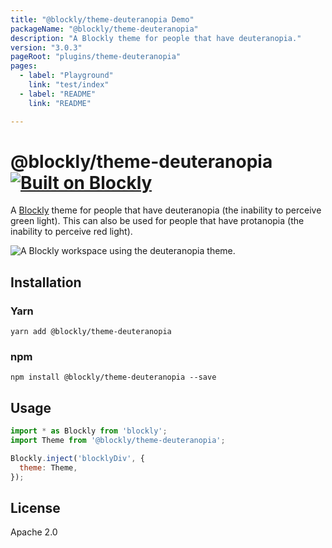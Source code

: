 ```yaml
---
title: "@blockly/theme-deuteranopia Demo"
packageName: "@blockly/theme-deuteranopia"
description: "A Blockly theme for people that have deuteranopia."
version: "3.0.3"
pageRoot: "plugins/theme-deuteranopia"
pages:
  - label: "Playground"
    link: "test/index"
  - label: "README"
    link: "README"

---
```

# @blockly/theme-deuteranopia [![Built on Blockly](https://tinyurl.com/built-on-blockly)](https://github.com/google/blockly)

A [Blockly](https://www.npmjs.com/package/blockly) theme for people that have
deuteranopia (the inability to perceive green light). This can also be used for
people that have protanopia (the inability to perceive red light).

![A Blockly workspace using the deuteranopia theme.](https://github.com/google/blockly-samples/raw/master/plugins/theme-deuteranopia/readme-media/DeuteranopiaTheme.png)

## Installation

### Yarn
```
yarn add @blockly/theme-deuteranopia
```

### npm
```
npm install @blockly/theme-deuteranopia --save
```

## Usage

```js
import * as Blockly from 'blockly';
import Theme from '@blockly/theme-deuteranopia';

Blockly.inject('blocklyDiv', {
  theme: Theme,
});

```

## License
Apache 2.0
